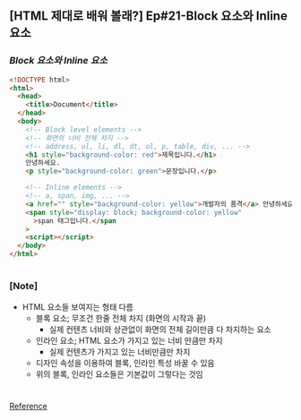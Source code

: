 ## [HTML 제대로 배워 볼래?] Ep#21-Block 요소와 Inline 요소

### _Block 요소와 Inline 요소_

```html
<!DOCTYPE html>
<html>
  <head>
    <title>Document</title>
  </head>
  <body>
    <!-- Block level elements -->
    <!-- 화면의 너비 전체 차지 -->
    <!-- address, ul, li, dl, dt, ol, p, table, div, ... -->
    <h1 style="background-color: red">제목입니다.</h1>
    안녕하세요.
    <p style="background-color: green">문장입니다.</p>

    <!-- Inline elements -->
    <!-- a, span, img, ... -->
    <a href="" style="background-color: yellow">개발자의 품격</a> 안녕하세요.
    <span style="display: block; background-color: yellow"
      >span 태그입니다.</span
    >
    <script></script>
  </body>
</html>
```

#

### [Note]

- HTML 요소들 보여지는 형태 다름
  - 블록 요소; 무조건 한줄 전체 차지 (화면의 시작과 끝)
    - 실제 컨텐츠 너비와 상관없이 화면의 전체 길이만큼 다 차지하는 요소
  - 인라인 요소; HTML 요소가 가지고 있는 너비 만큼만 차지
    - 실제 컨텐츠가 가지고 있는 너비만큼만 차지
  - 디자인 속성을 이용하여 블록, 인라인 특성 바꿀 수 있음
  - 위의 블록, 인라인 요소들은 기본값이 그렇다는 것임

#

[Reference](https://www.youtube.com/watch?v=GYlrvYBxXEc)
